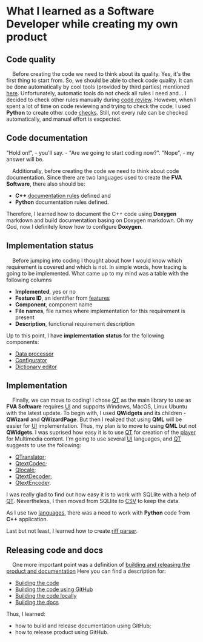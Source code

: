 # What I learned as a Software Developer while creating my own product
## Code quality
&nbsp;&nbsp;&nbsp; Before creating the code we need to think about its quality. 
Yes, it's the first thing to start from.
So, we should be able to check code quality. 
It can be done automatically by cool tools (provided by third parties) mentioned [here](./CODEQUALITY.md).
Unfortunately, automatic tools do not check all rules I need and...
I decided to check other rules manually during [code review](./CODEREVIEW.md).
However, when I spent a lot of time on code reviewing and trying to check the code, I used **Python** to create other code [checks](../FVACodeChecks). 
Still, not every rule can be checked automatically, and manual effort is excpected. 

## Code documentation
"Hold on!", - you'll say. - "Are we going to start coding now?".
"Nope", - my answer will be.

&nbsp;&nbsp;&nbsp; Additionally, before creating the code we need to think about code documentation.
Since there are two languages used to create the **FVA Software**, there also should be: 
- **C++** [documentation rules](./CODEDOCUMENTATION.md) defined and
- **Python** documentation rules defined.

Therefore, I learned how to document the C++ code using **Doxygen** markdown and build documentation basing on Doxygen markdown. 
Oh my God, now I definitely know how to configure **Doxygen**.

## Implementation status
&nbsp;&nbsp;&nbsp; Before jumping into coding I thought about how I would know which requirement is covered and which is not.
In simple words, how tracing is going to be implemented.
What came up to my mind was a table with the following columns
- **Implemented**, yes or no
- **Feature ID**, an identifier from [features](../FVADocX/FVAToolSetFeatures.pptx)
- **Component**, component name
- **File names**, file names where implementation for this requirement is present
- **Description**, functional requirement description

Up to this point, I have **implementation status** for the following components:
- [Data processor](FVADataProcessor/IMPLEMENTATIONSTATUS.MD)
- [Configurator](FVAConfigurator/IMPLEMENTATIONSTATUS.MD)
- [Dictionary editor](FVADictionaryEditor/IMPLEMENTATIONSTATUS.MD)

## Implementation
&nbsp;&nbsp;&nbsp; Finally, we can move to coding!
I chose [QT](https://en.wikipedia.org/wiki/Qt_(software)) as the main library to use as **FVA Software** requires [UI](https://en.wikipedia.org/wiki/User_interface) and supports Windows, MacOS, Linux Ubuntu with the latest update.
To begin with, I used **QWidgets** and its children - **QWizard** and **QWizardPage**. 
But then I realized that using **QML** will be easier for [UI](https://en.wikipedia.org/wiki/User_interface) implementation.
Thus, my plan is to move to using **QML** but not **QWidgets**. 
I was suprised how easy it is to use [QT](https://en.wikipedia.org/wiki/Qt_(software)) for creation of the [player](../FVAPlayer) for Multimedia content. 
I'm going to use several [UI](https://en.wikipedia.org/wiki/User_interface) languages, and [QT](https://en.wikipedia.org/wiki/Qt_(software)) suggests to use the following: 

- [QTranslator](https://doc.qt.io/qt-5/qtranslator.html);
- [QtextCodec](https://doc.qt.io/qt-5/qtextcodec.html);
- [Qlocale](https://doc.qt.io/qt-5/qlocale.html);
- [QtextDecoder](https://doc.qt.io/qt-5/qtextdecoder.html);
- [QtextEncoder](https://doc.qt.io/qt-5/qtextencoder.html).

I was really glad to find out how easy it is to work with SQLlite with a help of [QT](https://en.wikipedia.org/wiki/Qt_(software)).
Nevertheless, I then moved from SQLlite to [CSV](../FVACommonLib/fvacsvfile.h) to keep the data. 

As I use two [languages](./PROGRAMMINGLANGUAGE.md), there was a need to work with **Python** code from **C++** application.
 
Last but not least, I learned how to create [riff parser](../FVACommonLib/fvariffparser.h).
                                                                
## Releasing code and docs
&nbsp;&nbsp;&nbsp; One more important point was a definition of [building and releasing the product and documentation](./BUILD_RELEASE.md) 
Here you can find a description for: 
- [Building the code](./BUILD_RELEASE.md#buildingthecode) 
- [Building the code using GitHub](./BUILD_RELEASE.md#buildingthecodeusinggithub)
- [Building the code locally](./BUILD_RELEASE.md#buildingthecodelocally)
- [Building the docs](./BUILD_RELEASE.md#buildingthedocs)

Thus, I learned:
- how to build and release documentation using GitHub;
- how to release product using GitHub.
